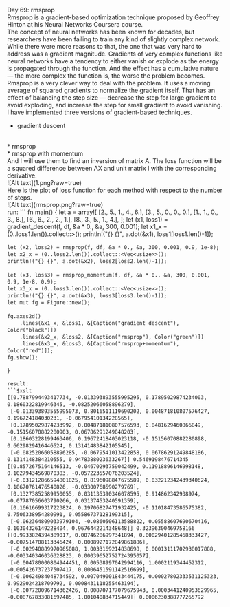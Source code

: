 Day 69: rmsprop
<br>
Rmsprop is a gradient-based optimization technique proposed by Geoffrey Hinton at his Neural Networks Coursera course.
<br>
The concept of neural networks has been known for decades, but researchers have been failing to train any kind of slightly complex network. While there were more reasons to that, the one that was very hard to address was a gradient magnitude.
Gradients of very complex functions like neural networks have a tendency to either vanish or explode as the energy is propagated through the function. And the effect has a cumulative nature — the more complex the function is, the worse the problem becomes.
Rmsprop is a very clever way to deal with the problem. It uses a moving average of squared gradients to normalize the gradient itself. That has an effect of balancing the step size — decrease the step for large gradient to avoid exploding, and increase the step for small gradient to avoid vanishing.
<br>
I have implemented three versions of gradient-based techniques.
<br>
* gradient descent
<br>
* rmsprop
<br>
* rmsprop with momentum
<br>
And I will use them to find an inversion of matrix A. The loss function will be a squared difference between AX and unit matrix I with the corresponding derivative.
<br>
![Alt text](1.png?raw=true)
<br>
Here is the plot of loss function for each method with respect to the number of steps.
<br>
![Alt text](rmsprop.png?raw=true)
<br>
run:
```
fn main() {
    let a = array![
    [2., 5., 1., 4., 6.],
    [3., 5., 0., 0., 0.],
    [1., 1., 0., 3., 8.],
    [6., 6., 2., 2., 1.],
    [8., 3., 5., 1., 4.],
 ];
    let (x1, loss1) = gradient_descent(f, df, &a * 0., &a, 300, 0.001);
    let x1_x = (0..loss1.len()).collect::<Vec<usize>>();
    println!("{} {}", a.dot(&x1), loss1[loss1.len()-1]);

    let (x2, loss2) = rmsprop(f, df, &a * 0., &a, 300, 0.001, 0.9, 1e-8);
    let x2_x = (0..loss2.len()).collect::<Vec<usize>>();
    println!("{} {}", a.dot(&x2), loss2[loss2.len()-1]);

    let (x3, loss3) = rmsprop_momentum(f, df, &a * 0., &a, 300, 0.001, 0.9, 1e-8, 0.9);
    let x3_x = (0..loss3.len()).collect::<Vec<usize>>();
    println!("{} {}", a.dot(&x3), loss3[loss3.len()-1]);
    let mut fg = Figure::new();

    fg.axes2d()
        .lines(&x1_x, &loss1, &[Caption("gradient descent"), Color("black")])
        .lines(&x2_x, &loss2, &[Caption("rmsprop"), Color("green")])
        .lines(&x3_x, &loss3, &[Caption("rmsprop+momentum"), Color("red")]);
    fg.show();
}

```
result:
```$xslt
[[0.7887994493417734, -0.013393893555995295, 0.17895029874234003, 0.1860322819946345, -0.08252066058896279],
 [-0.013393893555995073, 0.8016511119690202, 0.004871810807576427, 0.196724184030231, -0.06795410134228565],
 [0.17895029874233992, 0.004871810807576593, 0.8481629460866849, -0.15156070882280903, 0.06786291249848203],
 [0.18603228199463406, 0.19672418403023118, -0.15156070882280898, 0.6629829416446524, 0.13141483842105545],
 [-0.08252066058896285, -0.0679541013422858, 0.06786291249848186, 0.1314148384210555, 0.9478388023633267]] 0.5469198476714345
[[0.8572675164146513, -0.04670293759042499, 0.11918896146998148, 0.10279434569870383, -0.057223557076203524],
 [-0.031212866594801825, 0.8196098847675589, 0.032212342439340624, 0.18670761476540826, -0.03300768590279769],
 [0.13273852589950055, 0.031135390346078595, 0.914862342938974, -0.07787056603790266, 0.03137453240591359],
 [0.16616699317223824, 0.19706827471932425, -0.11018473586575382, 0.7506338954280991, 0.05586737128199315],
 [-0.062364809033979104, -0.0860506113588822, 0.05588607690670416, 0.10304326149228404, 0.9676442214348648]] 0.32396300469758166
[[0.9933824394389017, 0.00746286997341894, 0.00029401285468333427, -0.007514708113346424, 0.0008927172849861886],
 [-0.002940889970965088, 1.0033169214838698, 0.00013111702938017888, -0.003340346036328823, 0.00039652752724395057],
 [-0.004780000804944451, 0.00538997042994116, 1.0002119344452312, -0.005426737237507417, 0.0006451591142516699],
 [-0.00624984048734592, 0.007049001843444175, 0.00027802333531125323, 0.9929024218709792, 0.0008431118255463194],
 [-0.007720096714362426, 0.008707177079675943, 0.0003441240953629965, -0.008767833081697485, 1.001040834715449]] 0.0006230388777265792

```
